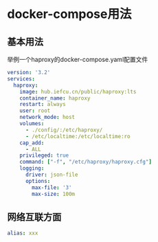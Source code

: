 # docker-compose用法

## 基本用法

举例一个haproxy的docker-compose.yaml配置文件
```yaml
version: '3.2'
services:
  haproxy:
    image: hub.iefcu.cn/public/haproxy:lts
    container_name: haproxy
    restart: always
    user: root
    network_mode: host
    volumes:
      - ./config/:/etc/haproxy/
      - /etc/localtime:/etc/localtime:ro
    cap_add:
      - ALL
    privileged: true
    command: ["-f", "/etc/haproxy/haproxy.cfg"]
    logging:
      driver: json-file
      options:
        max-file: '3'
        max-size: 100m
```

## 网络互联方面

```yaml
alias: xxx
```